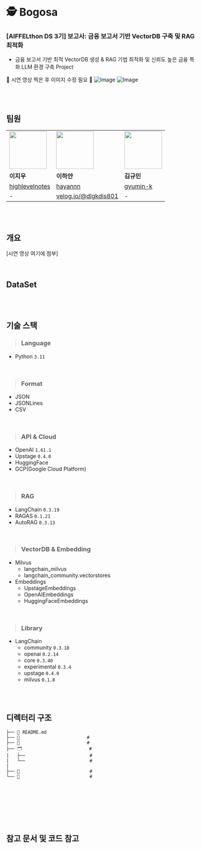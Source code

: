 # 🕵️ Bogosa
### [AIFFELthon DS 3기] 보고사: 금융 보고서 기반 VectorDB 구축 및 RAG 최적화
- 금융 보고서 기반 최적 VectorDB 생성 & RAG 기법 최적화 및 신뢰도 높은 금융 특화 LLM 환경 구축 Project

📍 시연 영상 찍은 후 이미지 수정 필요 📍
![Image](https://github.com/user-attachments/assets/87c805bf-d80a-43b1-9f76-797f5eb3c832)
![Image](https://github.com/user-attachments/assets/56198424-6ecb-4b58-9030-c257285dea5d)


<br>
<br>

## 팀원
<table>
  <tr>
    <td>
        <a href="https://github.com/highlevelnotes">
         <img src = "https://avatars.githubusercontent.com/u/124477843?v=4" width="100px" />  
        </a>
    </td>
    <td>
        <a href="https://github.com/hayannn">
         <img src = "https://avatars.githubusercontent.com/u/102213509?v=4" width="100px" />  
        </a>
    </td>
   <td>
        <a href="https://github.com/gyumin-k">
         <img src = "https://avatars.githubusercontent.com/u/61161614?v=4" width="100px" />  
        </a>
    </td>
  </tr>
  <tr>
    <td><b>이지우</b></td>
    <td><b>이하얀</b></td>
    <td><b>김규민</b></td>
  </tr>
   <td><a href="https://github.com/highlevelnotes">highlevelnotes</a></td>
   <td><a href="https://github.com/hayannn">hayannn</td>
   <td><a href="https://github.com/gyumin-k">gyumin-k</td>
  </tr>
   <tr>
   <td> - </td>
    <td><a href="https://velog.io/@dlgkdis801"/>velog.io/@dlgkdis801</td>
    <td> - </td>
    
  </tr>
</table>

<br>
<br>

## 개요
[시연 영상 여기에 첨부]


<br>

## DataSet


<br>
<br>

## 기술 스택
> ### Language
- Python `3.11`

<br>

> ### Format
- JSON
- JSONLines
- CSV

<br>

> ### API & Cloud
- OpenAI `1.61.1`
- Upstage `0.4.0`
- HuggingFace 
- GCP(Google Cloud Platform)

<br>

> ### RAG
- LangChain `0.3.19`
- RAGAS `0.1.21`
- AutoRAG `0.3.13`

<br>

> ### VectorDB & Embedding
- Milvus
  - langchain_milvus
  - langchain_community.vectorstores
- Embeddings
  - UpstageEmbeddings
  - OpenAIEmbeddings
  - HuggingFaceEmbeddings

<br>

> ### Library
- LangChain
  - community `0.3.18`
  - openai `0.2.14`
  - core `0.3.40`
  - experimental `0.3.4`
  - upstage `0.4.0`
  - milvus `0.1.8`

<br>
<br>

## 디렉터리 구조
```
├── 📑 README.md
├── 📑                         # 
├── 📑                         # 
├── 🗂️                         # 
|   ├──                        # 
|   └──                        # 
|
├── 📑                          # 
└── 📑                          # 
```

<br>
<br>

## 

<br>
<br>

## 참고 문서 및 코드 참고
